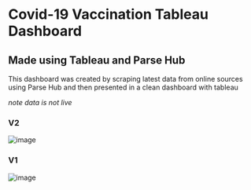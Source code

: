 # Covid-19 Vaccination Tableau Dashboard 
## Made using Tableau and Parse Hub
This dashboard was created by scraping latest data from online sources using Parse Hub and then presented
in a clean dashboard with tableau

*note data is not live*
### V2
![image](https://user-images.githubusercontent.com/43136483/113483555-f10dfe80-949b-11eb-9eba-b146347c6836.PNG)

### V1
![image](https://user-images.githubusercontent.com/43136483/113480977-fca6f880-948e-11eb-9314-4099dbef5c4e.png)
